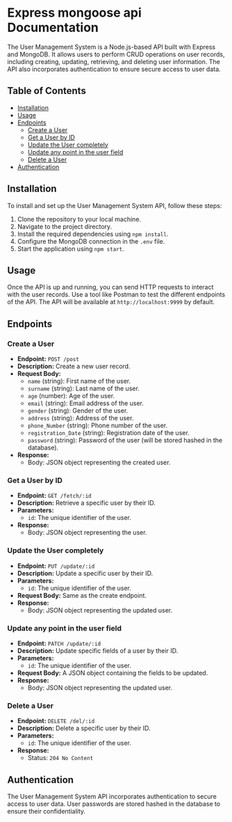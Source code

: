 # Express mongoose api Documentation
The User Management System is a Node.js-based API built with Express and MongoDB. It allows users to perform CRUD operations on user records, including creating, updating, retrieving, and deleting user information. The API also incorporates authentication to ensure secure access to user data.
## Table of Contents
- [Installation](#installation)
- [Usage](#usage)
- [Endpoints](#endpoints)
  - [Create a User](#create-a-user)
  - [Get a User by ID](#get-a-user-by-id)
  - [Update the User completely](#update-the-user-completely)
  - [Update any point in the user field](#update-any-point-in-the-user-field)
  - [Delete a User](#delete-a-user)
- [Authentication](#authentication)
## Installation
To install and set up the User Management System API, follow these steps:
1. Clone the repository to your local machine.
2. Navigate to the project directory.
3. Install the required dependencies using `npm install`.
4. Configure the MongoDB connection in the `.env` file.
5. Start the application using `npm start`.
## Usage
Once the API is up and running, you can send HTTP requests to interact with the user records. Use a tool like Postman to test the different endpoints of the API.
The API will be available at `http://localhost:9999` by default.
## Endpoints
### Create a User
- **Endpoint:** `POST /post`
- **Description:** Create a new user record.
- **Request Body:**
  - `name` (string): First name of the user.
  - `surname` (string): Last name of the user.
  - `age` (number): Age of the user.
  - `email` (string): Email address of the user.
  - `gender` (string): Gender of the user.
  - `address` (string): Address of the user.
  - `phone_Number` (string): Phone number of the user.
  - `registration_Date` (string): Registration date of the user.
  - `password` (string): Password of the user (will be stored hashed in the database).
- **Response:**
  - Body: JSON object representing the created user.
### Get a User by ID
- **Endpoint:** `GET /fetch/:id`
- **Description:** Retrieve a specific user by their ID.
- **Parameters:**
  - `id`: The unique identifier of the user.
- **Response:**
  - Body: JSON object representing the user.
### Update the User completely
- **Endpoint:** `PUT /update/:id`
- **Description:** Update a specific user by their ID.
- **Parameters:**
  - `id`: The unique identifier of the user.
- **Request Body:** Same as the create endpoint.
- **Response:**
  - Body: JSON object representing the updated user.
### Update any point in the user field
- **Endpoint:** `PATCH /update/:id`
- **Description:** Update specific fields of a user by their ID.
- **Parameters:**
  - `id`: The unique identifier of the user.
- **Request Body:** A JSON object containing the fields to be updated.
- **Response:**
  - Body: JSON object representing the updated user.
### Delete a User
- **Endpoint:** `DELETE /del/:id`
- **Description:** Delete a specific user by their ID.
- **Parameters:**
  - `id`: The unique identifier of the user.
- **Response:**
  - Status: `204 No Content`
## Authentication
The User Management System API incorporates authentication to secure access to user data. User passwords are stored hashed in the database to ensure their confidentiality.
